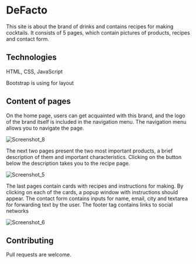 # DeFacto
 This site is about the brand of drinks and contains recipes for making cocktails. It consists of 5 pages,
 which contain pictures of products, recipes and contact form.

## Technologies
 HTML, CSS, JavaScript
 
 Bootstrap is using for layout
 
 ## Content of pages
   On the home page, users can get acquainted with this brand, and the logo of
   the brand itself is included in the navigation menu. The navigation menu allows you to navigate the page. 
   
   ![Screenshot_8](https://user-images.githubusercontent.com/76435969/107926583-2f943c00-6f76-11eb-93c1-8b21fd24dda5.png)
  
  
  The next two pages present the two most important products, a brief description of them and important characteristics.
  Clicking on the button below the description takes you to the recipe page.
 
 ![Screenshot_5](https://user-images.githubusercontent.com/76435969/107923725-2e611000-6f72-11eb-829e-be4ffe7cd973.png)
  
  The last pages contain cards with recipes and instructions for making. By clicking on each of the cards, a popup window with instructions
  should appear. The contact form contains inputs for name, email, city and textarea for forwarding text by the user. The footer tag contains
  links to social networks
  
  ![Screenshot_6](https://user-images.githubusercontent.com/76435969/107923787-459ffd80-6f72-11eb-9705-da75d1205ed7.png)
  
  ## Contributing
   Pull requests are welcome.
